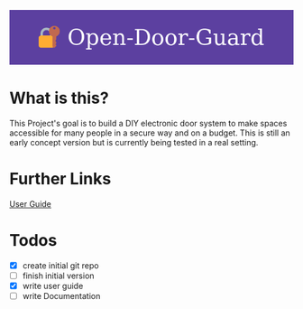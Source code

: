 ![Banner](docs/banner.png?raw=true)

# What is this?

This Project's goal is to build a DIY electronic door system to make spaces accessible for many people in a secure way and on a budget. This is still an early concept version but is currently being tested in a real setting.

# Further Links

[User Guide](docs/user-guide.md)

# Todos

- [x] create initial git repo
- [ ] finish initial version
- [x] write user guide
- [ ] write Documentation
